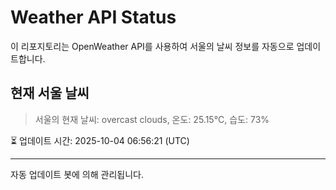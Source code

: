 
# Weather API Status

이 리포지토리는 OpenWeather API를 사용하여 서울의 날씨 정보를 자동으로 업데이트합니다.

## 현재 서울 날씨
> 서울의 현재 날씨: overcast clouds, 온도: 25.15°C, 습도: 73%

⏳ 업데이트 시간: 2025-10-04 06:56:21 (UTC)

---
자동 업데이트 봇에 의해 관리됩니다.
